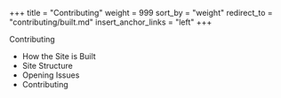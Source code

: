 +++
title = "Contributing"
weight = 999
sort_by = "weight"
redirect_to = "contributing/built.md"
insert_anchor_links = "left"
+++

Contributing
  - How the Site is Built
  - Site Structure
  - Opening Issues
  - Contributing
